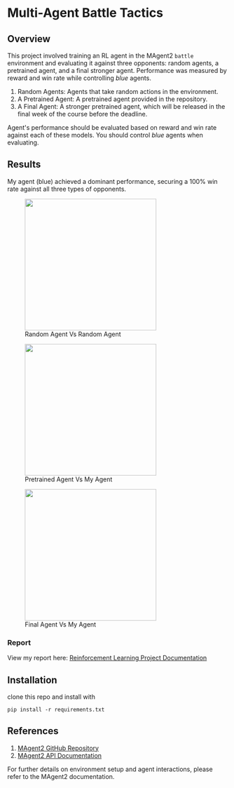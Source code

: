 # Multi-Agent Battle Tactics
## Overview  
This project involved training an RL agent in the MAgent2 `battle` environment and evaluating it against three opponents: random agents, a pretrained agent, and a final stronger agent. Performance was measured by reward and win rate while controlling *blue* agents.  

1. Random Agents: Agents that take random actions in the environment.
2. A Pretrained Agent: A pretrained agent provided in the repository.
3. A Final Agent: A stronger pretrained agent, which will be released in the final week of the course before the deadline.

Agent's performance should be evaluated based on reward and win rate against each of these models. You should control *blue* agents when evaluating.

## Results  
My agent (blue) achieved a dominant performance, securing a 100% win rate against all three types of opponents.  
<p align="center">
  <figure>
    <img src="assets/random.gif" width="300" />
    <figcaption>Random Agent Vs Random Agent</figcaption>
  </figure>
  <figure>
    <img src="video/pre_vs_huy.gif" width="300" />
    <figcaption>Pretrained Agent Vs My Agent</figcaption>
  </figure>
  <figure>
    <img src="video/final_vs_huy.gif" width="300" />
    <figcaption>Final Agent Vs My Agent</figcaption>
  </figure>
</p>


### Report
View my report here: [Reinforcement Learning Project Documentation](Reinforcement_Learning_Project.pdf)

## Installation
clone this repo and install with
```
pip install -r requirements.txt
```

## References

1. [MAgent2 GitHub Repository](https://github.com/Farama-Foundation/MAgent2)
2. [MAgent2 API Documentation](https://magent2.farama.org/introduction/basic_usage/)

For further details on environment setup and agent interactions, please refer to the MAgent2 documentation.
